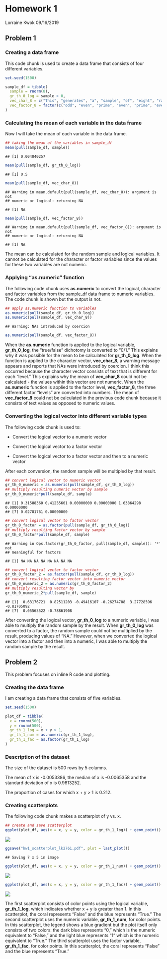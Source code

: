 Homework 1
================
Lorraine Kwok
09/16/2019

## Problem 1

### Creating a data frame

This code chunk is used to create a data frame that consists of four
different variables.

``` r
set.seed(1500)

sample_df = tibble(
  sample = rnorm(8),
  gr_th_0_log = sample > 0, 
  vec_char_8 = c("This", "generates", "a", "sample", "of", "eight", "random", "numbers"),
  vec_factor_8 = factor(c("odd", "even", "prime", "even", "prime", "even", "odd", "even"))
)
```

### Calculating the mean of each variable in the data frame

Now I will take the mean of each variable in the data frame.

``` r
## taking the mean of the variables in sample_df 
mean(pull(sample_df, sample))
```

    ## [1] 0.004040257

``` r
mean(pull(sample_df, gr_th_0_log)) 
```

    ## [1] 0.5

``` r
mean(pull(sample_df, vec_char_8))
```

    ## Warning in mean.default(pull(sample_df, vec_char_8)): argument is not
    ## numeric or logical: returning NA

    ## [1] NA

``` r
mean(pull(sample_df, vec_factor_8))
```

    ## Warning in mean.default(pull(sample_df, vec_factor_8)): argument is not
    ## numeric or logical: returning NA

    ## [1] NA

The mean can be calculated for the random sample and logical variables.
It cannot be calculated for the character or factor variables since the
values for these two variables are not numeric.

### Applying “as.numeric” function

The following code chunk uses **as.numeric** to convert the logical,
character and factor variables from the sample\_df data frame to numeric
variables. The code chunk is shown but the output is not.

``` r
## apply as.numeric function to variables
as.numeric(pull(sample_df, gr_th_0_log))
as.numeric(pull(sample_df, vec_char_8))
```

    ## Warning: NAs introduced by coercion

``` r
as.numeric(pull(sample_df, vec_factor_8))
```

When the **as.numeric** function is applied to the logical variable,
**gr\_th\_0\_log**, the “true/false” dichotomy is converted to “0/1.”
This explains why it was possible for the mean to be calculated for
**gr\_th\_0\_log**. When the function is applied to the character
vector, **vec\_char\_8**, a warning message appears and reports that NAs
were introduced by coercion. I think this occurred because the character
vector consists of text that is different for each “level.” This
explains why the mean of **vec\_char\_8** could not be calculated - the
values within this vector are not numeric. When the **as.numeric**
function is applied to the factor level, **vec\_factor\_8**, the three
different factor “levels” are converted into numbers. The mean of
**vec\_factor\_8** could not be calculated in the previous code chunk
because it consists of text values as opposed to numeric values.

### Converting the logical vector into different variable types

The following code chunk is used to:

  - Convert the logical vector to a numeric vector

  - Convert the logical vector to a factor vector

  - Convert the logical vector to a factor vector and then to a numeric
    vector

After each conversion, the random sample will be multipled by that
result.

``` r
## convert logical vector to numeric vector
gr_th_0_numeric = as.numeric(pull(sample_df, gr_th_0_log))
## multiply resulting numeric vector by sample
gr_th_0_numeric*pull(sample_df, sample)
```

    ## [1] 0.31588360 0.41255601 0.00000000 0.00000000 1.63864298 0.00000000
    ## [7] 0.02781761 0.00000000

``` r
## convert logical vector to factor vector
gr_th_0_factor = as.factor(pull(sample_df, gr_th_0_log))
## multiply resulting factor vector by sample
gr_th_0_factor*pull(sample_df, sample)
```

    ## Warning in Ops.factor(gr_th_0_factor, pull(sample_df, sample)): '*' not
    ## meaningful for factors

    ## [1] NA NA NA NA NA NA NA NA

``` r
## convert logical vector to factor vector
gr_th_0_factor_2 = as.factor(pull(sample_df, gr_th_0_log))
## convert resulting factor vector into numeric vector
gr_th_0_numeric_2 = as.numeric(gr_th_0_factor_2)
## multiply resulting vector by 
gr_th_0_numeric_2*pull(sample_df, sample)
```

    ## [1]  0.63176721  0.82511203 -0.49416107 -0.26274708  3.27728596 -0.81705092
    ## [7]  0.05563522 -0.78861908

After converting the logical vector, **gr\_th\_0\_log** to a numeric
variable, I was able to multiply the random sample by the result. When
**gr\_th\_0\_log** was converted to a factor, the random sample could
not be multiplied by the result, producing values of “NA.” However, when
we converted the logical vector into a factor and then into a numeric, I
was able to multiply the random sample by the result.

## Problem 2

This problem focuses on inline R code and plotting.

### Creating the data frame

I am creating a data frame that consists of five variables.

``` r
set.seed(1500)

plot_df = tibble(
  x = rnorm(500),
  y = rnorm(500),
  gr_th_1_log = x + y > 1,
  gr_th_1_num = as.numeric(gr_th_1_log),
  gr_th_1_fac = as.factor(gr_th_1_log)
)
```

### Description of the dataset

The size of the dataset is 500 rows by 5 columns.

The mean of x is -0.0053386, the median of x is -0.0065358 and the
standard deviation of x is 0.9813252.

The proportion of cases for which x + y \> 1 is 0.212.

### Creating scatterplots

The following code chunk makes a scatterplot of y vs. x.

``` r
## create and save scatterplot
ggplot(plot_df, aes(x = x, y = y, color = gr_th_1_log)) + geom_point()
```

![](p8105_hw1_lk2761_files/figure-gfm/create%20scatterplot-1.png)<!-- -->

``` r
ggsave("hw1_scatterplot_lk2761.pdf", plot = last_plot())
```

    ## Saving 7 x 5 in image

``` r
ggplot(plot_df, aes(x = x, y = y, color = gr_th_1_num)) + geom_point()
```

![](p8105_hw1_lk2761_files/figure-gfm/create%20scatterplot-2.png)<!-- -->

``` r
ggplot(plot_df, aes(x = x, y = y, color = gr_th_1_fac)) + geom_point()
```

![](p8105_hw1_lk2761_files/figure-gfm/create%20scatterplot-3.png)<!-- -->

The first scatterplot consists of color points using the logical
variable, **gr\_th\_1\_log**, which indicates whether x + y is greater
than 1. In this scatterplot, the coral represents “False” and the blue
represents “True.” The second scatterplot uses the numeric variable,
**gr\_th\_1\_num**, for color points. In this scatterplot, the legend
shows a blue gradient but the plot itself only consists of two colors:
the dark blue represents “0,” which is the numeric equivalent to
“False,” and the light blue represents “1” which is the numeric
equivalent to “True.” The third scatterplot uses the factor variable,
**gr\_th\_1\_fac**, for color points. In this scatterplot, the coral
represents “False” and the blue represents “True.”
